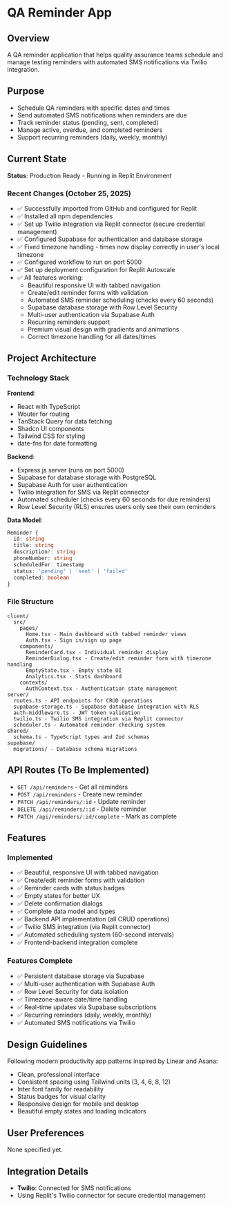 # QA Reminder App

## Overview
A QA reminder application that helps quality assurance teams schedule and manage testing reminders with automated SMS notifications via Twilio integration.

## Purpose
- Schedule QA reminders with specific dates and times
- Send automated SMS notifications when reminders are due
- Track reminder status (pending, sent, completed)
- Manage active, overdue, and completed reminders
- Support recurring reminders (daily, weekly, monthly)

## Current State
**Status**: Production Ready - Running in Replit Environment

### Recent Changes (October 25, 2025)
- ✅ Successfully imported from GitHub and configured for Replit
- ✅ Installed all npm dependencies 
- ✅ Set up Twilio integration via Replit connector (secure credential management)
- ✅ Configured Supabase for authentication and database storage
- ✅ Fixed timezone handling - times now display correctly in user's local timezone
- ✅ Configured workflow to run on port 5000
- ✅ Set up deployment configuration for Replit Autoscale
- ✅ All features working:
  - Beautiful responsive UI with tabbed navigation
  - Create/edit reminder forms with validation
  - Automated SMS reminder scheduling (checks every 60 seconds)
  - Supabase database storage with Row Level Security
  - Multi-user authentication via Supabase Auth
  - Recurring reminders support
  - Premium visual design with gradients and animations
  - Correct timezone handling for all dates/times

## Project Architecture

### Technology Stack
**Frontend**:
- React with TypeScript
- Wouter for routing
- TanStack Query for data fetching
- Shadcn UI components
- Tailwind CSS for styling
- date-fns for date formatting

**Backend**:
- Express.js server (runs on port 5000)
- Supabase for database storage with PostgreSQL
- Supabase Auth for user authentication
- Twilio integration for SMS via Replit connector
- Automated scheduler (checks every 60 seconds for due reminders)
- Row Level Security (RLS) ensures users only see their own reminders

**Data Model**:
```typescript
Reminder {
  id: string
  title: string
  description?: string
  phoneNumber: string
  scheduledFor: timestamp
  status: 'pending' | 'sent' | 'failed'
  completed: boolean
}
```

### File Structure
```
client/
  src/
    pages/
      Home.tsx - Main dashboard with tabbed reminder views
      Auth.tsx - Sign in/sign up page
    components/
      ReminderCard.tsx - Individual reminder display
      ReminderDialog.tsx - Create/edit reminder form with timezone handling
      EmptyState.tsx - Empty state UI
      Analytics.tsx - Stats dashboard
    contexts/
      AuthContext.tsx - Authentication state management
server/
  routes.ts - API endpoints for CRUD operations
  supabase-storage.ts - Supabase database integration with RLS
  auth-middleware.ts - JWT token validation
  twilio.ts - Twilio SMS integration via Replit connector
  scheduler.ts - Automated reminder checking system
shared/
  schema.ts - TypeScript types and Zod schemas
supabase/
  migrations/ - Database schema migrations
```

## API Routes (To Be Implemented)
- `GET /api/reminders` - Get all reminders
- `POST /api/reminders` - Create new reminder
- `PATCH /api/reminders/:id` - Update reminder
- `DELETE /api/reminders/:id` - Delete reminder
- `PATCH /api/reminders/:id/complete` - Mark as complete

## Features
### Implemented
- ✅ Beautiful, responsive UI with tabbed navigation
- ✅ Create/edit reminder forms with validation
- ✅ Reminder cards with status badges
- ✅ Empty states for better UX
- ✅ Delete confirmation dialogs
- ✅ Complete data model and types
- ✅ Backend API implementation (all CRUD operations)
- ✅ Twilio SMS integration (via Replit connector)
- ✅ Automated scheduling system (60-second intervals)
- ✅ Frontend-backend integration complete

### Features Complete
- ✅ Persistent database storage via Supabase
- ✅ Multi-user authentication with Supabase Auth
- ✅ Row Level Security for data isolation
- ✅ Timezone-aware date/time handling
- ✅ Real-time updates via Supabase subscriptions
- ✅ Recurring reminders (daily, weekly, monthly)
- ✅ Automated SMS notifications via Twilio

## Design Guidelines
Following modern productivity app patterns inspired by Linear and Asana:
- Clean, professional interface
- Consistent spacing using Tailwind units (3, 4, 6, 8, 12)
- Inter font family for readability
- Status badges for visual clarity
- Responsive design for mobile and desktop
- Beautiful empty states and loading indicators

## User Preferences
None specified yet.

## Integration Details
- **Twilio**: Connected for SMS notifications
- Using Replit's Twilio connector for secure credential management
